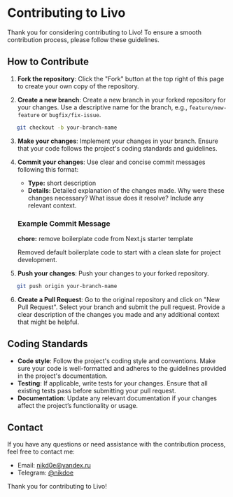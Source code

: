 # Contributing to Livo

Thank you for considering contributing to Livo! To ensure a smooth contribution process, please follow these guidelines.

## How to Contribute

1. **Fork the repository**: Click the "Fork" button at the top right of this page to create your own copy of the repository.

2. **Create a new branch**: Create a new branch in your forked repository for your changes. Use a descriptive name for the branch, e.g., `feature/new-feature` or `bugfix/fix-issue`.

```bash
   git checkout -b your-branch-name
```

3. **Make your changes**: Implement your changes in your branch. Ensure that your code follows the project's coding standards and guidelines.

4. **Commit your changes**: Use clear and concise commit messages following this format:

	- **Type:** short description
	- **Details:** Detailed explanation of the changes made. Why were these changes necessary? What issue does it resolve? Include any relevant context.

	### Example Commit Message

	**chore:** remove boilerplate code from Next.js starter template

	Removed default boilerplate code to start with a clean slate for project development.

5. **Push your changes**: Push your changes to your forked repository.

```bash
   git push origin your-branch-name
```

6. **Create a Pull Request**: Go to the original repository and click on "New Pull Request". Select your branch and submit the pull request. Provide a clear description of the changes you made and any additional context that might be helpful.

## Coding Standards

- **Code style**: Follow the project's coding style and conventions. Make sure your code is well-formatted and adheres to the guidelines provided in the project's documentation.
- **Testing**: If applicable, write tests for your changes. Ensure that all existing tests pass before submitting your pull request.
- **Documentation**: Update any relevant documentation if your changes affect the project’s functionality or usage.

## Contact

If you have any questions or need assistance with the contribution process, feel free to contact me:

- Email: [nikd0e@yandex.ru](mailto:nikd0e@yandex.ru)
- Telegram: [@nikdoe](https://t.me/nikdoe)

Thank you for contributing to Livo!